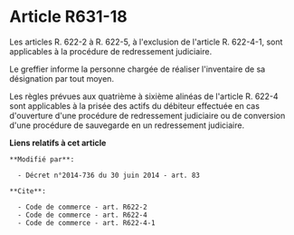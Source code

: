 # Article R631-18

Les articles R. 622-2 à R. 622-5, à l'exclusion de l'article R. 622-4-1, sont applicables à la procédure de redressement
judiciaire. 

Le greffier informe la personne chargée de réaliser l'inventaire de sa désignation par tout moyen.  

Les règles prévues aux quatrième à sixième alinéas de l'article R. 622-4 sont applicables à la prisée des actifs du débiteur
effectuée en cas d'ouverture d'une procédure de redressement judiciaire ou de conversion d'une procédure de sauvegarde en un
redressement judiciaire.

**Liens relatifs à cet article**

	**Modifié par**:

	  - Décret n°2014-736 du 30 juin 2014 - art. 83

	**Cite**:

	  - Code de commerce - art. R622-2
	  - Code de commerce - art. R622-4
	  - Code de commerce - art. R622-4-1
